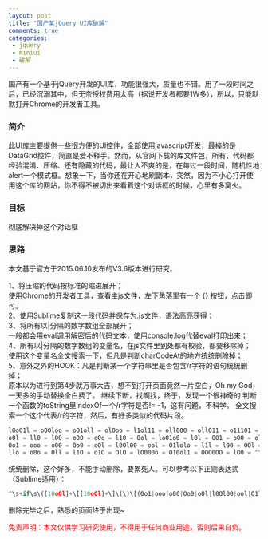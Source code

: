 ```yaml
--- 
layout: post
title: "国产某jQuery UI库破解"
comments: true
categories:
 - jquery
 - miniui
 - 破解
---
```

国产有一个基于jQuery开发的UI库，功能很强大，质量也不错。用了一段时间之后，已经沉溺其中，但无奈授权费用太高（据说开发者都要1W多），所以，只能默默打开Chrome的开发者工具。

### 简介
此UI库主要提供一些很方便的UI控件，全部使用javascript开发，最棒的是DataGrid控件，简直是爱不释手。然而，从官网下载的库文件包，所有，代码都经验混淆、压缩、还有隐藏的代码，最让人不爽的是，在每过一段时间，随机性地alert一个模式框。想象一下，当你还在开心地刷副本，突然，因为不小心打开使用这个库的网站，你不得不被切出来看着这个对话框的时候，心里有多窝火。

### 目标
彻底解决掉这个对话框

### 思路
本文基于官方于2015.06.10发布的V3.6版本进行研究。

1、将压缩的代码按标准的缩进展开；  
使用Chrome的开发者工具，查看主js文件，左下角落里有一个 {} 按钮，点击即可。  
2、使用Sublime复制这一段代码并保存为.js文件，语法高亮获得；  
3、将所有以|分隔的数字数组全部展开；  
一般都会用eval调用解密后的代码文本，使用console.log代替eval打印出来；  
4、所有以|分隔的数字数组的变量名，在js文件里到处都有校验，都要移除掉；  
使用这个变量名全文搜索一下，但凡是判断charCodeAt的地方统统删除掉；  
5、意外之外的HOOK：凡是判断某一个字符串里是否包含/r字符的语句统统删掉；  
原本以为进行到第4步就万事大吉，想不到打开页面竟然一片空白，Oh my God，一天多的手动替换全白费了。
继续下断，找啊找，终于，发现一个很神奇的 判断一个函数的toString里indexOf一个/r字符是否!= -1，这有问题，不科学。
全文搜索一个这个代表/r的字符，然后，有好多类似的代码片段。
```javascript
lOoO1l = oOOloo = oO1oll = olOoo = l1ol11 = oll000 = ollO11 = o11101 = l1o10l = OoOol1 = ol0110 = o011l1 = o0O0l0 = OO0loO = O10l1O = l0OO10 = o0010l = o11oo0 = lll0lO = oo00lo = window;
o0l = ll0 = lOO = oOO = oOo = l10 = Ool = loO1o0 = lOl = OO1 = oO0 = ol000O = O00 = OoO = o01 = "toString";
Oo1 = ooo = o00 = Oo0 = oOl = l0Ol00 = ool = O1lolo = l1l = l00 = OOl = Ol0 = oll = oO0O11 = ol0o10 = "indexOf";
llo = o0o = Oll = l1O = o1O = OlO = lO000o = O10ol1 = OOO0OO = lO0 = "\r";
```
统统删除，这个好多，不能手动删除，要累死人。可以参考以下正则表达式（Sublime适用）：
```javascript
^\s+if\s\([10oOl]+\[[10oOl]+\]\(\)\[(Oo1|ooo|o00|Oo0|oOl|l0Ol00|ool|O1lolo|l1l|l00|OOl|Ol0|oll|oO0O11|ol0o10)\]\((llo|o0o|Oll|l1O|o1O|OlO|lO000o|O10ol1|OOO0OO|lO0)\).*\s+return;.*\s
```

删除完毕之后，熟悉的页面终于出现~

<font color="RED">免责声明：本文仅供学习研究使用，不得用于任何商业用途，否则后果自负。</font>